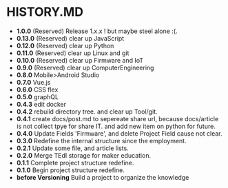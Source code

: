 # HISTORY.MD

- __1.0.0__ (Reserved) Release 1.x.x ! but maybe steel alone :(.
- __0.13.0__ (Reserved) clear up JavaScript
- __0.12.0__ (Reserved) clear up Python
- __0.11.0__ (Reserved) clear up Linux and git
- __0.10.0__ (Reserved) clear up Firmware and IoT
- __0.9.0__ (Reserved) clear up ComputerEngineering
- __0.8.0__ Mobile>Android Studio
- __0.7.0__ Vue.js
- __0.6.0__ CSS flex
- __0.5.0__ graphQL
- __0.4.3__ edit docker
- __0.4.2__ rebuild directory tree. and clear up Tool/git.
- __0.4.1__ create docs/post.md to sepereate share url, because docs/article is not collect tpye for share IT. and add new item on python for future.
- __0.4.0__ Update Fields 'Firmware', and delete Project Field cause not clear.
- __0.3.0__ Redefine the internal structure since the employment.
- __0.2.1__ Update some file, and article lists.
- __0.2.0__ Merge TEdI storage for maker education.
- __0.1.1__ Complete project structure redefine.
- __0.1.0__ Begin project structure redefine.
- __before Versioning__ Build a project to organize the knowledge
